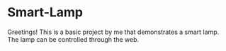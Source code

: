 # Smart-Lamp
Greetings! This is a basic project by me that demonstrates a smart lamp. The lamp can be controlled through the web.
